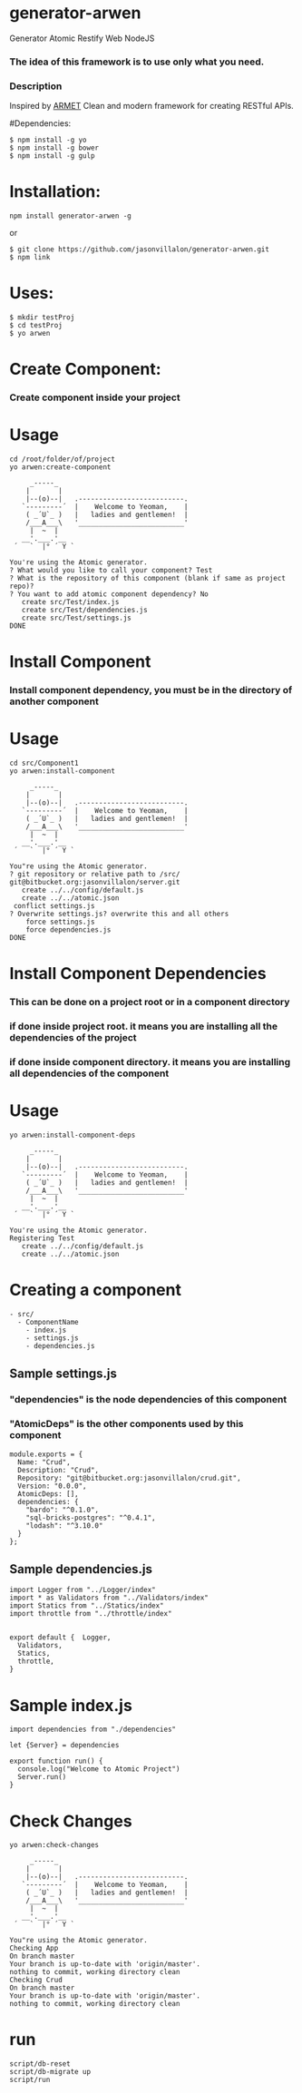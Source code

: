 # generator-arwen
Generator Atomic Restify Web NodeJS

### The idea of this framework is to use only what you need.

### Description
Inspired by [ARMET](https://github.com/armet/node-armet/) Clean and modern framework for creating RESTful APIs.

#Dependencies:
```
$ npm install -g yo
$ npm install -g bower
$ npm install -g gulp
```

# Installation:
```
npm install generator-arwen -g
```
or
```
$ git clone https://github.com/jasonvillalon/generator-arwen.git
$ npm link
```
# Uses:
```
$ mkdir testProj
$ cd testProj
$ yo arwen
```

# Create Component:
### Create component inside your project
# Usage
```
cd /root/folder/of/project
yo arwen:create-component

     _-----_
    |       |
    |--(o)--|   .--------------------------.
   `---------´  |    Welcome to Yeoman,    |
    ( _´U`_ )   |   ladies and gentlemen!  |
    /___A___\   '__________________________'
     |  ~  |
   __'.___.'__
 ´   `  |° ´ Y `

You're using the Atomic generator.
? What would you like to call your component? Test
? What is the repository of this component (blank if same as project repo)?
? You want to add atomic component dependency? No
   create src/Test/index.js
   create src/Test/dependencies.js
   create src/Test/settings.js
DONE
```

# Install Component
### Install component dependency, you must be in the directory of another component
# Usage
```
cd src/Component1
yo arwen:install-component

     _-----_
    |       |
    |--(o)--|   .--------------------------.
   `---------´  |    Welcome to Yeoman,    |
    ( _´U`_ )   |   ladies and gentlemen!  |
    /___A___\   '__________________________'
     |  ~  |
   __'.___.'__
 ´   `  |° ´ Y `

You"re using the Atomic generator.
? git repository or relative path to /src/ git@bitbucket.org:jasonvillalon/server.git
   create ../../config/default.js
   create ../../atomic.json
 conflict settings.js
? Overwrite settings.js? overwrite this and all others
    force settings.js
    force dependencies.js
DONE
```

# Install Component Dependencies
### This can be done on a project root or in a component directory
### if done inside project root. it means you are installing all the dependencies of the project
### if done inside component directory. it means you are installing all dependencies of the component
# Usage
```
yo arwen:install-component-deps

     _-----_
    |       |
    |--(o)--|   .--------------------------.
   `---------´  |    Welcome to Yeoman,    |
    ( _´U`_ )   |   ladies and gentlemen!  |
    /___A___\   '__________________________'
     |  ~  |
   __'.___.'__
 ´   `  |° ´ Y `

You're using the Atomic generator.
Registering Test
   create ../../config/default.js
   create ../../atomic.json
```

# Creating a component
```
- src/
  - ComponentName
    - index.js
    - settings.js
    - dependencies.js
```
## Sample settings.js
### "dependencies" is the node dependencies of this component
### "AtomicDeps" is the other components used by this component
```
module.exports = {
  Name: "Crud",
  Description: "Crud",
  Repository: "git@bitbucket.org:jasonvillalon/crud.git",
  Version: "0.0.0",
  AtomicDeps: [],
  dependencies: {
    "bardo": "^0.1.0",
    "sql-bricks-postgres": "^0.4.1",
    "lodash": "^3.10.0"
  }
};
```  

## Sample dependencies.js
```
import Logger from "../Logger/index"
import * as Validators from "../Validators/index"
import Statics from "../Statics/index"
import throttle from "../throttle/index"


export default {  Logger,
  Validators,
  Statics,
  throttle,
}
```
# Sample index.js
```
import dependencies from "./dependencies"

let {Server} = dependencies

export function run() {
  console.log("Welcome to Atomic Project")
  Server.run()
}
```

# Check Changes
```
yo arwen:check-changes

     _-----_
    |       |
    |--(o)--|   .--------------------------.
   `---------´  |    Welcome to Yeoman,    |
    ( _´U`_ )   |   ladies and gentlemen!  |
    /___A___\   '__________________________'
     |  ~  |
   __'.___.'__
 ´   `  |° ´ Y `

You"re using the Atomic generator.
Checking App
On branch master
Your branch is up-to-date with 'origin/master'.
nothing to commit, working directory clean
Checking Crud
On branch master
Your branch is up-to-date with 'origin/master'.
nothing to commit, working directory clean
```

# run
```
script/db-reset
script/db-migrate up
script/run
```
